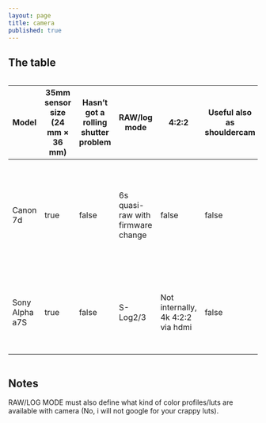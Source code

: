 ```yaml
---
layout: page
title: camera
published: true
---
```


## The table

<div style="overflow-x:auto;">
<table>
  <thead>
    <tr>
      <th>Model</th>
      <th>35mm sensor size (24 mm × 36 mm)</th>
      <th>Hasn’t got a rolling shutter problem</th>
      <th>RAW/log mode</th>
      <th>4:2:2</th>
      <th>Useful also as shouldercam</th>
      <th>Real viewfinder</th>
      <th>Can be wifi controled with Android tablet</th>
      <th>Price</th>
      <th>Lens mount</th>
      <th>Ultra fast smart auto face-detection-real-time-tracking focus</th>
      <th>pros &amp; cons</th>
    </tr>
  </thead>
  <tbody>
    <tr>
      <td>Canon 7d</td>
      <td>true</td>
      <td>false</td>
      <td>6s quasi-raw with firmware change</td>
      <td>false</td>
      <td>false</td>
      <td>false</td>
      <td>false (but there is usb way)</td>
      <td>good</td>
      <td>Canon EF/EF-S</td>
      <td>In your dream</td>
      <td>old, can’t really be considered HD (due to crappy h.264 recording format), no canon audio inputs.</td>
    </tr>
    <tr>
      <td>Sony Alpha a7S</td>
      <td>true</td>
      <td>false</td>
      <td>S-Log2/3</td>
      <td>Not internally, 4k 4:2:2 via hdmi</td>
      <td>false</td>
      <td>false</td>
      <td>true, untested</td>
      <td>good</td>
      <td>E-Mount</td>
      <td>unclear</td>
      <td>Really decent picture when downscaled to HD and shot with S-Log3</td>
    </tr>
  </tbody>
</table>
</div>

## Notes

RAW/LOG MODE must also define what kind of color profiles/luts are available with camera (No, i will not google for your crappy luts).
